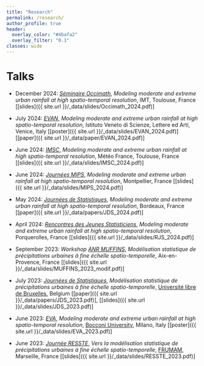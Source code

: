 ```yaml
---
title: "Research"
permalink: /research/
author_profile: true
header:
  overlay_color: "#4bafa2"
  overlay_filter: "0.1"
classes: wide
---
```


# Talks

- December 2024: [*Séminaire Occimath*](https://indico.math.cnrs.fr/event/13025/), *Modeling moderate and extreme urban rainfall at high spatio-temporal resolution*, IMT, Toulouse, France \[[slides]({{ site.url }}/_data/slides/Occimath_2024.pdf)\]

- July 2024: [*EVAN*](https://www.istitutoveneto.it/evan2024), *Modeling moderate and extreme urban rainfall at high spatio-temporal resolution*, Istituto Veneto di Scienze, Lettere ed Arti, Venice, Italy \[[poster]({{ site.url }}/_data/slides/EVAN_2024.pdf)\] \[[paper]({{ site.url }}/_data/paper/EVAN_2024.pdf)\]

- June 2024: [*IMSC*](https://jds2024.sciencesconf.org/), *Modeling moderate and extreme urban rainfall at high spatio-temporal resolution*, Météo France, Toulouse, France \[[slides]({{ site.url }}/_data/slides/IMSC_2024.pdf)\]

- June 2024: [*Journées MIPS*](https://jds2024.sciencesconf.org/), *Modeling moderate and extreme urban rainfall at
high spatio-temporal resolution*, Montpellier, France \[[slides]({{ site.url }}/_data/slides/MIPS_2024.pdf)\]

- May 2024: [*Journées de Statistiques*](https://jds2024.sciencesconf.org/), *Modeling moderate and extreme urban rainfall at
high spatio-temporal resolution*, Bordeaux, France \[[paper]({{ site.url }}/_data/papers/JDS_2024.pdf)\]

- April 2024: [*Rencontres des Jeunes Statisticiens*](https://rjs2024.sciencesconf.org/), *Modeling moderate and extreme urban rainfall at
high spatio-temporal resolution*, Porquerolles, France \[[slides]({{ site.url }}/_data/slides/RJS_2024.pdf)\]

- September 2023: *Workshop* [*ANR MUFFINS*](https://anr.fr/Projet-ANR-21-CE04-0021), *Modélisation statistique de précipitations urbaines à fine échelle spatio-temporelle*, Aix-en-Provence, France \[[slides]({{ site.url }}/_data/slides/MUFFINS_2023_modif.pdf)\]

- July 2023: [*Journées de Statistiques*](https://jds2023.sciencesconf.org/), *Modélisation statistique de précipitations urbaines à fine échelle spatio-temporelle*, [Université libre de Bruxelles](https://www.ulb.be/), Belgium \[[paper]({{ site.url }}/_data/papers/JDS_2023.pdf)\], \[[slides]({{ site.url }}/_data/slides/JDS_2023.pdf)\]

- June 2023: [*EVA*](https://dec.unibocconi.eu/research/extreme-value-analysis-eva-2023), *Modeling moderate and extreme urban rainfall at
high spatio-temporal resolution*, [Bocconi University](https://www.unibocconi.eu/), Milano, Italy \[[poster]({{ site.url }}/_data/slides/EVA_2023.pdf)\]

- June 2023: [*Journée RESSTE*](https://reseau-resste.mathnum.inrae.fr/node/28), *Vers la modélisation statistique de précipitations urbaines à fine échelle spatio-temporelle*, [FRUMAM](https://frumam.cnrs-mrs.fr/presentation/), Marseille, France \[[slides]({{ site.url }}/_data/slides/RESSTE_2023.pdf)\]






